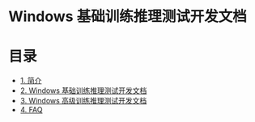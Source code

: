 # Windows 基础训练推理测试开发文档

# 目录


- [1. 简介](#1---)
- [2. Windows 基础训练推理测试开发文档](#2---)
- [3. Windows 高级训练推理测试开发文档](#3---)
- [4. FAQ](#4---)
